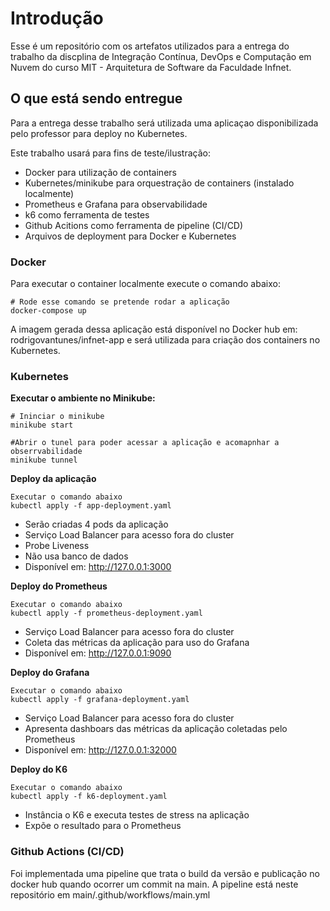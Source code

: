 # Introdução

Esse é um repositório com os artefatos utilizados para a entrega do trabalho da discplina de Integração Contínua, DevOps e Computação em Nuvem do curso MIT - Arquitetura de Software da Faculdade Infnet.

## O que está sendo entregue
Para a entrega desse trabalho será utilizada uma aplicaçao disponibilizada pelo professor para deploy no Kubernetes. 

Este trabalho usará para fins de teste/ilustração:
* Docker para utilização de containers
* Kubernetes/minikube para orquestração de containers (instalado localmente)
* Prometheus e Grafana para observabilidade
* k6 como ferramenta de testes
* Github Acitions como ferramenta de pipeline (CI/CD)
* Arquivos de deployment para Docker e Kubernetes


### Docker

Para executar o container localmente execute o comando abaixo:
```
# Rode esse comando se pretende rodar a aplicação
docker-compose up
```
A imagem gerada dessa aplicação está disponível no Docker hub em: rodrigovantunes/infnet-app e será utilizada para criação dos containers no Kubernetes.



### Kubernetes
**Executar o ambiente no Minikube:**
```
# Ininciar o minikube
minikube start

#Abrir o tunel para poder acessar a aplicação e acomapnhar a obserrvabilidade
minikube tunnel
```
**Deploy da aplicação**
```
Executar o comando abaixo
kubectl apply -f app-deployment.yaml
```
* Serão criadas 4 pods da aplicação
* Serviço Load Balancer para acesso fora do cluster
* Probe Liveness
* Não usa banco de dados
* Disponível em: http://127.0.0.1:3000


**Deploy do Prometheus**
```
Executar o comando abaixo
kubectl apply -f prometheus-deployment.yaml
```
* Serviço Load Balancer para acesso fora do cluster
* Coleta das métricas da aplicação para uso do Grafana
* Disponível em: http://127.0.0.1:9090

**Deploy do Grafana**
```
Executar o comando abaixo
kubectl apply -f grafana-deployment.yaml
```
* Serviço Load Balancer para acesso fora do cluster
* Apresenta dashboars das métricas da aplicação coletadas pelo Prometheus
* Disponível em: http://127.0.0.1:32000

  
**Deploy do K6**
```
Executar o comando abaixo
kubectl apply -f k6-deployment.yaml
```
* Instância o K6 e executa testes de stress na aplicação
* Expõe o resultado para o Prometheus

### Github Actions (CI/CD)
Foi implementada uma pipeline que trata o build da versão e publicação no docker hub quando ocorrer um commit na main.
A pipeline está neste repositório em main/.github/workflows/main.yml
